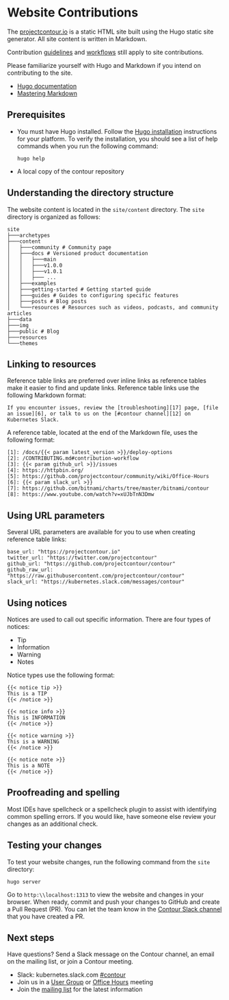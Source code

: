 # Website Contributions

The [projectcontour.io][9] is a static HTML site built using the Hugo static site generator. All site content is written in Markdown.

Contribution [guidelines][4] and [workflows][3] still apply to site contributions.

Please familiarize yourself with Hugo and Markdown if you intend on contributing to the site.

- [Hugo documentation][1]
- [Mastering Markdown][2]

## Prerequisites
- You must have Hugo installed. Follow the [Hugo installation][10] instructions for your platform. To verify the installation, you should see a list of help commands when you run the following command:
    ```
    hugo help
    ```

- A local copy of the contour repository

## Understanding the directory structure
The website content is located in the `site/content` directory. 
The `site` directory is organized as follows:
```
site
├───archetypes
├───content
│   ├───community # Community page
│   ├───docs # Versioned product documentation
│   │   ├───main
│   │   ├───v1.0.0
│   │   ├───v1.0.1
│   │   ├─── ...
│   ├───examples
│   ├───getting-started # Getting started guide
│   ├───guides # Guides to configuring specific features
│   ├───posts # Blog posts
│   └───resources # Resources such as videos, podcasts, and community articles
├───data
├───img
├───public # Blog
├───resources
└───themes
```


## Linking to resources
Reference table links are preferred over inline links as reference tables make it easier to find and update links.
Reference table links use the following Markdown format:
```
If you encounter issues, review the [troubleshooting][17] page, [file an issue][6], or talk to us on the [#contour channel][12] on Kubernetes Slack.
```

A reference table, located at the end of the Markdown file, uses the following format:
```
[1]: /docs/{{< param latest_version >}}/deploy-options
[2]: /CONTRIBUTING.md#contribution-workflow
[3]: {{< param github_url >}}/issues
[4]: https://httpbin.org/
[5]: https://github.com/projectcontour/community/wiki/Office-Hours
[6]: {{< param slack_url >}}
[7]: https://github.com/bitnami/charts/tree/master/bitnami/contour
[8]: https://www.youtube.com/watch?v=xUJbTnN3Dmw
```

## Using URL parameters
Several URL parameters are available for you to use when creating reference table links:
```
base_url: "https://projectcontour.io"
twitter_url: "https://twitter.com/projectcontour"
github_url: "https://github.com/projectcontour/contour"
github_raw_url: "https://raw.githubusercontent.com/projectcontour/contour"
slack_url: "https://kubernetes.slack.com/messages/contour"
```

## Using notices
Notices are used to call out specific information. There are four types of notices:
- Tip
- Information
- Warning
- Notes

Notice types use the following format:
```
{{< notice tip >}}
This is a TIP
{{< /notice >}}

{{< notice info >}}
This is INFORMATION
{{< /notice >}}

{{< notice warning >}}
This is a WARNING
{{< /notice >}}

{{< notice note >}}
This is a NOTE
{{< /notice >}}
```

## Proofreading and spelling
Most IDEs have spellcheck or a spellcheck plugin to assist with identifying common spelling errors. If you would like, have someone else review your changes as an additional check.

## Testing your changes
To test your website changes, run the following command from the `site` directory:
```
hugo server
```

Go to `http:\\localhost:1313` to view the website and changes in your browser. When ready, commit and push your changes to GitHub and create a Pull Request (PR). You can let the team know in the [Contour Slack channel][7] that you have created a PR.


## Next steps
Have questions? Send a Slack message on the Contour channel, an email on the mailing list, or join a Contour meeting.
- Slack: kubernetes.slack.com [#contour][7]
- Join us in a [User Group][5] or [Office Hours][6] meeting 
- Join the [mailing list][8] for the latest information



[1]: https://gohugo.io/documentation/
[2]: https://guides.github.com/features/mastering-markdown/
[3]: /CONTRIBUTING.md#contribution-workflow
[4]: /CONTRIBUTING.md
[5]: https://projectcontour.io/community/
[6]: https://github.com/projectcontour/community/wiki/Office-Hours
[7]: https://kubernetes.slack.com/messages/contour
[8]: https://lists.cncf.io/g/cncf-contour-users/
[9]: https://projectcontour.io
[10]: https://gohugo.io/getting-started/installing/